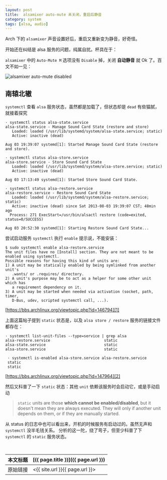 ```yaml
---
layout: post
title:  alsamixer auto-mute 未关闭，重启后静音
category: system
tags: [alsa, audio]
---
```


Arch 下的 `alsamixer` 声音设置好后，重启又重新变为静音，好奇怪。

开始还在纠结是 alsa 服务的问题，纯属自扰。杯具在于：

`alsamixer` 中的 `Auto-Mute M` 选项没有 `Disable` 掉，关闭 **自动静音** 就 Ok 了。百文不如一见：

![alsamixer auto-mute disabled][0]

[0]: http://media-cache-ak0.pinimg.com/originals/e6/95/46/e695463439af166ea94f2c32966ea87d.jpg

## 南辕北辙

`systemctl` 查看 `alsa` 服务状态，虽然都是加载了，但状态却是 `dead` 有些猫腻，就接着探究

    · systemctl status alsa-state.service
    alsa-state.service - Manage Sound Card State (restore and store)
       Loaded: loaded (/usr/lib/systemd/system/alsa-state.service; static)
       Active: inactive (dead)

    Aug 03 19:39:07 systemd[1]: Started Manage Sound Card State (restore and store).

    · systemctl status alsa-store.service
    alsa-store.service - Store Sound Card State
       Loaded: loaded (/usr/lib/systemd/system/alsa-store.service; static)
       Active: inactive (dead)

    Aug 03 17:13:49 systemd[1]: Started Store Sound Card State.

    · systemctl status alsa-restore.service
    alsa-restore.service - Restore Sound Card State
       Loaded: loaded (/usr/lib/systemd/system/alsa-restore.service; static)
       Active: inactive (dead) since Sat 2013-08-03 19:39:07 CST; 48min ago
      Process: 271 ExecStart=/usr/bin/alsactl restore (code=exited, status=0/SUCCESS)

    Aug 03 20:52:30 systemd[1]: Starting Restore Sound Card State...

尝试启动服务 `systemctl` 执行 `enable` 提示说，不能安装：

    $ sudo systemctl enable alsa-restore.service
    The unit files have no [Install] section. They are not meant to be enabled using systemctl.
    Possible reasons for having this kind of units are:
    1) A unit may be statically enabled by being symlinked from another unit's
       .wants/ or .requires/ directory.
    2) A unit's purpose may be to act as a helper for some other unit which has
       a requirement dependency on it.
    3) A unit may be started when needed via activation (socket, path, timer,
       D-Bus, udev, scripted systemctl call, ...).

[https://bbs.archlinux.org/viewtopic.php?id=146794][1]

[1]: https://bbs.archlinux.org/viewtopic.php?id=146794

上面这篇帖子提到 `static` 状态是，以及 `alsa store / restore` 服务的链接文件都存在：

    · systemctl list-unit-files --type=service | grep alsa
    alsa-restore.service                        static
    alsa-state.service                          static
    alsa-store.service                          static

     · systemctl is-enabled alsa-store.service alsa-restore.service
     static
     static

[https://bbs.archlinux.org/viewtopic.php?id=147964][2]

[2]: https://bbs.archlinux.org/viewtopic.php?id=147964

然后又科普了一下 `static` 状态：其他 `unit` 依赖该服务时会启动它，或是手动启动

> `static` units are those **which cannot be enabled/disabled**, but it doesn't mean they are always executed.
> They will only if another unit depends on them, or if they are manually started.

从 status 的日志中也可以看出来，开机的时候服务有启动过的。虽然无声和 `systemctl` 没半毛钱关系。
分析的这一陀，绕了弯子，但至少科普了下 `systemctl` 的 `static` 服务状态。



<br/>

本文标题 | [{{ page.title }}]({{ page.url }})
-------- |:--------
原始链接 | <{{ site.url }}{{ page.url }}>
